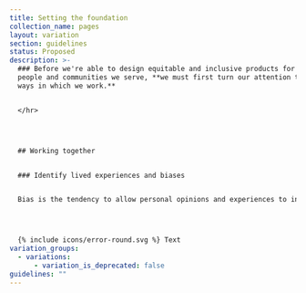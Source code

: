 ```yaml
---
title: Setting the foundation
collection_name: pages
layout: variation
section: guidelines
status: Proposed
description: >-
  ### Before we're able to design equitable and inclusive products for the
  people and communities we serve, **we must first turn our attention to the
  ways in which we work.** 


  </hr>




  ## Working together


  ### Identify lived experiences and biases


  Bias is the tendency to allow personal opinions and experiences to influence one’s judgment. It’s part of the human condition to rely on these cognitive shortcuts and to assume others think like us or have similar values, opinions, and beliefs. Bias can skew our research and design activities, whether in our choice of who participates, what information is collected, or how information is interpreted. Awareness of our biases is key to mitigating against them, and that’s where the frames of reference exercise can be particularly valuable.  




  {% include icons/error-round.svg %} Text
variation_groups:
  - variations:
      - variation_is_deprecated: false
guidelines: ""
---
```

